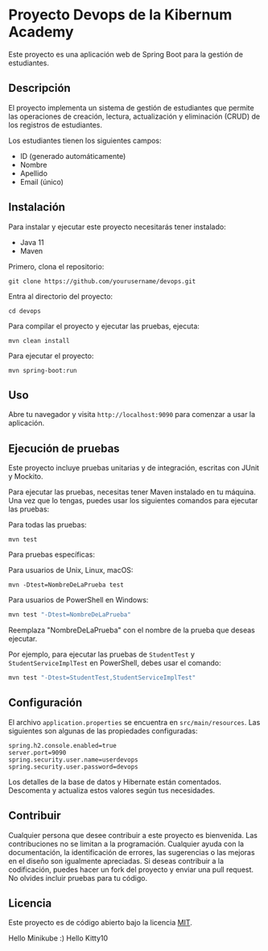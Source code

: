 
# Proyecto Devops de la Kibernum Academy

Este proyecto es una aplicación web de Spring Boot para la gestión de estudiantes.

## Descripción

El proyecto implementa un sistema de gestión de estudiantes que permite las operaciones de creación, lectura, actualización y eliminación (CRUD) de los registros de estudiantes. 

Los estudiantes tienen los siguientes campos:

- ID (generado automáticamente)
- Nombre
- Apellido
- Email (único)

## Instalación

Para instalar y ejecutar este proyecto necesitarás tener instalado:

- Java 11
- Maven

Primero, clona el repositorio:

```
git clone https://github.com/yourusername/devops.git
```

Entra al directorio del proyecto:

```
cd devops
```

Para compilar el proyecto y ejecutar las pruebas, ejecuta:

```
mvn clean install
```

Para ejecutar el proyecto:

```
mvn spring-boot:run
```

## Uso

Abre tu navegador y visita `http://localhost:9090` para comenzar a usar la aplicación.


## Ejecución de pruebas

Este proyecto incluye pruebas unitarias y de integración, escritas con JUnit y Mockito.

Para ejecutar las pruebas, necesitas tener Maven instalado en tu máquina. Una vez que lo tengas, puedes usar los siguientes comandos para ejecutar las pruebas:

Para todas las pruebas:

```
mvn test
```

Para pruebas específicas:

Para usuarios de Unix, Linux, macOS:

```
mvn -Dtest=NombreDeLaPrueba test
```

Para usuarios de PowerShell en Windows:

```powershell
mvn test "-Dtest=NombreDeLaPrueba"
```

Reemplaza "NombreDeLaPrueba" con el nombre de la prueba que deseas ejecutar.

Por ejemplo, para ejecutar las pruebas de `StudentTest` y `StudentServiceImplTest` en PowerShell, debes usar el comando:

```powershell
mvn test "-Dtest=StudentTest,StudentServiceImplTest"
```


## Configuración

El archivo `application.properties` se encuentra en `src/main/resources`. Las siguientes son algunas de las propiedades configuradas:

```properties
spring.h2.console.enabled=true
server.port=9090
spring.security.user.name=userdevops
spring.security.user.password=devops
```

Los detalles de la base de datos y Hibernate están comentados. Descomenta y actualiza estos valores según tus necesidades.


## Contribuir

Cualquier persona que desee contribuir a este proyecto es bienvenida. Las contribuciones no se limitan a la programación. Cualquier ayuda con la documentación, la identificación de errores, las sugerencias o las mejoras en el diseño son igualmente apreciadas. Si deseas contribuir a la codificación, puedes hacer un fork del proyecto y enviar una pull request. No olvides incluir pruebas para tu código.


## Licencia

Este proyecto es de código abierto bajo la licencia [MIT](https://opensource.org/licenses/MIT).

Hello Minikube :)
Hello Kitty10